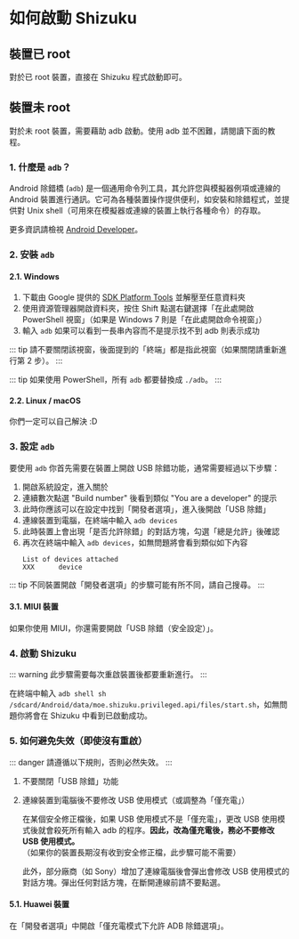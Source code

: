 # 如何啟動 Shizuku

## 裝置已 root

對於已 root 裝置，直接在 Shizuku 程式啟動即可。

## 裝置未 root

對於未 root 裝置，需要藉助 adb 啟動。使用 adb 並不困難，請閱讀下面的教程。

### 1. 什麼是 `adb`？

Android 除錯橋 (`adb`) 是一個通用命令列工具，其允許您與模擬器例項或連線的 Android 裝置進行通訊。它可為各種裝置操作提供便利，如安裝和除錯程式，並提供對 Unix shell（可用來在模擬器或連線的裝置上執行各種命令）的存取。

更多資訊請檢視 [Android Developer](https://developer.android.com/studio/command-line/adb)。

### 2. 安裝 `adb`

#### 2.1. Windows

1. 下載由 Google 提供的 [SDK Platform Tools](https://dl.google.com/android/repository/platform-tools-latest-windows.zip) 並解壓至任意資料夾
2. 使用資源管理器開啟資料夾，按住 Shift 點選右鍵選擇「在此處開啟 PowerShell 視窗」（如果是 Windows 7 則是「在此處開啟命令視窗」）
3. 輸入 `adb` 如果可以看到一長串內容而不是提示找不到 adb 則表示成功

::: tip
請不要關閉該視窗，後面提到的「終端」都是指此視窗（如果關閉請重新進行第 2 步）。
:::

::: tip
如果使用 PowerShell，所有 `adb` 都要替換成 `./adb`。
:::

#### 2.2. Linux / macOS

你們一定可以自己解決 :D

### 3. 設定 `adb`

要使用 `adb` 你首先需要在裝置上開啟 USB 除錯功能，通常需要經過以下步驟：

1. 開啟系統設定，進入關於
2. 連續數次點選 "Build number" 後看到類似 "You are a developer" 的提示
3. 此時你應該可以在設定中找到「開發者選項」，進入後開啟「USB 除錯」
4. 連線裝置到電腦，在終端中輸入 `adb devices`
5. 此時裝置上會出現「是否允許除錯」的對話方塊，勾選「總是允許」後確認
6. 再次在終端中輸入 `adb devices`，如無問題將會看到類似如下內容
   ```
   List of devices attached
   XXX      device
   ```

::: tip
不同裝置開啟「開發者選項」的步驟可能有所不同，請自己搜尋。
:::

#### 3.1. MIUI 裝置

如果你使用 MIUI，你還需要開啟「USB 除錯（安全設定）」。

### 4. 啟動 Shizuku

::: warning
此步驟需要每次重啟裝置後都要重新進行。
:::

在終端中輸入 `adb shell sh /sdcard/Android/data/moe.shizuku.privileged.api/files/start.sh`，如無問題你將會在 Shizuku 中看到已啟動成功。

### 5. 如何避免失效（即使沒有重啟）

::: danger
請遵循以下規則，否則必然失效。
:::

1. 不要關閉「USB 除錯」功能
2. 連線裝置到電腦後不要修改 USB 使用模式（或調整為「僅充電」）

   在某個安全修正檔後，如果 USB 使用模式不是「僅充電」，更改 USB 使用模式後就會殺死所有輸入 adb 的程序。**因此，改為僅充電後，務必不要修改 USB 使用模式。**（如果你的裝置長期沒有收到安全修正檔，此步驟可能不需要）

   此外，部分廠商（如 Sony）增加了連線電腦後會彈出會修改 USB 使用模式的對話方塊。彈出任何對話方塊，在斷開連線前請不要點選。

#### 5.1. Huawei 裝置

在「開發者選項」中開啟「僅充電模式下允許 ADB 除錯選項」。

